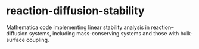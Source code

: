 # reaction-diffusion-stability
Mathematica code implementing linear stability analysis in reaction–diffusion systems, including mass-conserving systems and those with bulk-surface coupling.
